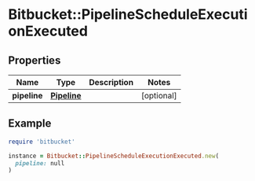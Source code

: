 # Bitbucket::PipelineScheduleExecutionExecuted

## Properties

| Name | Type | Description | Notes |
| ---- | ---- | ----------- | ----- |
| **pipeline** | [**Pipeline**](Pipeline.md) |  | [optional] |

## Example

```ruby
require 'bitbucket'

instance = Bitbucket::PipelineScheduleExecutionExecuted.new(
  pipeline: null
)
```

